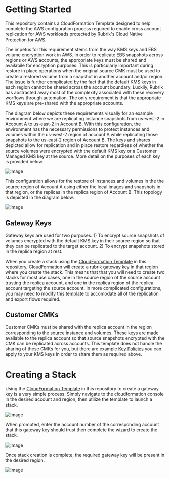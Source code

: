 # Getting Started

This repository contains a CloudFormation Template designed to help complete the AWS configuration process required to enable cross account replication for AWS workloads protected by Rubrik's Cloud Native Protection for AWS. 

The impetus for this requirement stems from the way KMS keys and EBS volume encryption work in AWS. In order to replicate EBS snapshots across regions or AWS accounts, the appropriate keys must be shared and availabile for encryption purposes. This is particularly important during restore in place operations when the original source CMK must be used to create a restored volume from a snapshot in another account and/or region. The issue is further complicated by the fact that the default KMS keys in each region cannot be shared across the account boundary. Luckily, Rubrik has abstracted away most of the complexity associated with these recovery worflows through automation. The only requirement is that the appropriate KMS keys are pre-shared with the appropriate accounts. 

The diagram below depicts these requirements visually for an example environment where we are replicating instance snapshots from us-west-2 in Account A to us-east-2 in Account B. With this configuration, the environment has the necessary permissions to protect instances and volumes within the us-west-2 region of account A while replicating those snapshots to the us-east-2 region of Account B. The keys and shares depicted allow for replication and in place restore regardless of whether the source volumes were encrypted with the default KMS key or a Customer Managed KMS key at the source. More detail on the purposes of each key is provided below.

![image](https://user-images.githubusercontent.com/16825470/107416464-84e9cc80-6ae2-11eb-967d-a59c14fd42de.png)

This configuration allows for the restore of instances and volumes in the the source region of Account A using either the local images and snapshots in that region, or the replicas in the replica region of Account B. This topology is depicted in the diagram below.

![image](https://user-images.githubusercontent.com/16825470/107682396-48e37280-6c6e-11eb-8e82-b89ea7084a08.png)


## Gateway Keys
Gateway keys are used for two purposes. 1) To encrypt source snapshots of volumes encrypted with the default KMS key in their source region so that they can be replicated to the target account. 2) To encrypt snapshots stored in the replica region at rest. 

When you create a stack using the [CloudFormation Template](/aws-cnp-gateway-key.template) in this repository, CloudFormation will create a rubrik gateway key in that region where you create the stack. This means that that you will need to create two stacks for most use cases, one in the source region of the source account trusting the replica account, and one in the replica region of the replica account targeting the source account. In more complicated configurations, you may need to modify this template to accomodate all of the replication and export flows required.

## Customer CMKs
Customer CMKs must be shared with the replica account in the region corresponding to the source instance and volumes. These keys are made available to the replica account so that source snapshots encrypted with the CMK can be replicated across accounts. This template does not handle the sharing of these CMKs for you, but there are example [Key Policies](/customer_cmk_key_policy_example.json) you can apply to your KMS keys in order to share them as required above.

# Creating a Stack
Using the [CloudFormation Template](/aws-cnp-gateway-key.template) in this repository to create a gateway key is a very simple process. Simply navigate to the cloudformation console in the desired account and region, then utilize the template to launch a stack.

![image](https://user-images.githubusercontent.com/16825470/107678280-3155bb00-6c69-11eb-9297-f10c7d4b0fc2.png)

When prompted, enter the account number of the corresponding account that this gateway key should trust then complete the wizard to create the stack.

![image](https://user-images.githubusercontent.com/16825470/107678478-737efc80-6c69-11eb-9acc-ec2f00b3b5a5.png)

Once stack creation is complete, the required gateway key will be present in the desired region.

![image](https://user-images.githubusercontent.com/16825470/107680970-80511f80-6c6c-11eb-9cb0-2e54f5b0aa7a.png)